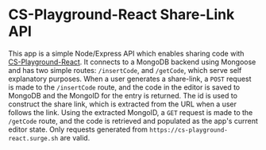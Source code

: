 # CS-Playground-React Share-Link API
This app is a simple Node/Express API which enables sharing code with [CS-Playground-React](https://github.com/no-stack-dub-sack/cs-playground-react). It connects to a MongoDB backend using Mongoose and has two simple routes: `/insertCode`, and `/getCode`, which serve self explanatory purposes. When a user generates a share-link, a `POST` request is made to the `/insertCode` route, and the code in the editor is saved to MongoDB and the MongoID for the entry is returned. The id is used to construct the share link, which is extracted from the URL when a user follows the link. Using the extracted MongoID, a `GET` request is made to the `/getCode` route, and the code is retrieved and populated as the app's current editor state. Only requests generated from `https://cs-playground-react.surge.sh` are valid.
